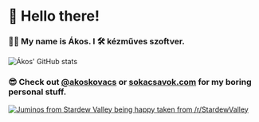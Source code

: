 # 👋 Hello there! 
### 👨‍💻 My name is Ákos. I 🛠 kézműves szoftver.

![Ákos' GitHub stats](https://github-readme-stats.vercel.app/api?username=AkosKovacs0&theme=dark&show_icons=true&count_private=true)

### 😎 Check out [@akoskovacs](https://github.com/akoskovacs) or [sokacsavok.com](https://sokacsavok.com) for my boring personal stuff.

[![Juminos from Stardew Valley being happy taken from /r/StardewValley](https://i.imgur.com/W75nPrZ.gif)](#)
